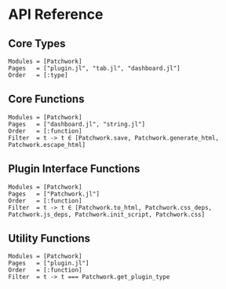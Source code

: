 # API Reference

## Core Types

```@autodocs
Modules = [Patchwork]
Pages   = ["plugin.jl", "tab.jl", "dashboard.jl"]
Order   = [:type]
```

## Core Functions

```@autodocs
Modules = [Patchwork]
Pages   = ["dashboard.jl", "string.jl"]
Order   = [:function]
Filter  = t -> t ∈ [Patchwork.save, Patchwork.generate_html, Patchwork.escape_html]
```

## Plugin Interface Functions

```@autodocs
Modules = [Patchwork]
Pages   = ["Patchwork.jl"]
Order   = [:function]
Filter  = t -> t ∈ [Patchwork.to_html, Patchwork.css_deps, Patchwork.js_deps, Patchwork.init_script, Patchwork.css]
```

## Utility Functions

```@autodocs
Modules = [Patchwork]
Pages   = ["plugin.jl"]
Order   = [:function]
Filter  = t -> t === Patchwork.get_plugin_type
```

